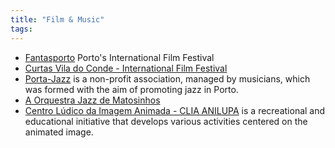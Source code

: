 ```yaml
---
title: "Film & Music"
tags:
---
```


- [Fantasporto](https://fantasporto.com/en/) Porto's International Film Festival
- [Curtas Vila do Conde - International Film Festival](https://festival.curtas.pt/)
- [Porta-Jazz](https://portajazz.com/) is a non-profit association, managed by musicians, which was formed with the aim of promoting jazz in Porto.
- [A Orquestra Jazz de Matosinhos](https://www.ojm.pt/)
- [Centro Lúdico da Imagem Animada - CLIA ANILUPA](https://www.anilupa.pt/pt) is a recreational and educational initiative that develops various activities centered on the animated image.
